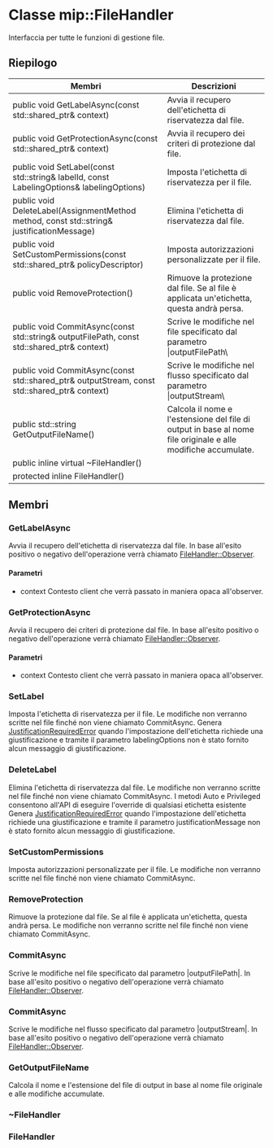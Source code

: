 # <a name="class-mipfilehandler"></a>Classe mip::FileHandler 
Interfaccia per tutte le funzioni di gestione file.
  
## <a name="summary"></a>Riepilogo
 Membri                        | Descrizioni                                
--------------------------------|---------------------------------------------
public void GetLabelAsync(const std::shared_ptr<void>& context)  |  Avvia il recupero dell'etichetta di riservatezza dal file.
public void GetProtectionAsync(const std::shared_ptr<void>& context)  |  Avvia il recupero dei criteri di protezione dal file.
public void SetLabel(const std::string& labelId, const LabelingOptions& labelingOptions)  |  Imposta l'etichetta di riservatezza per il file.
public void DeleteLabel(AssignmentMethod method, const std::string& justificationMessage)  |  Elimina l'etichetta di riservatezza dal file.
public void SetCustomPermissions(const std::shared_ptr<PolicyDescriptor>& policyDescriptor)  |  Imposta autorizzazioni personalizzate per il file.
public void RemoveProtection()  |  Rimuove la protezione dal file. Se al file è applicata un'etichetta, questa andrà persa.
public void CommitAsync(const std::string& outputFilePath, const std::shared_ptr<void>& context) | Scrive le modifiche nel file specificato dal parametro \|outputFilePath\ |  .
public void CommitAsync(const std::shared_ptr<Stream>& outputStream, const std::shared_ptr<void>& context) | Scrive le modifiche nel flusso specificato dal parametro \|outputStream\ |  .
public std::string GetOutputFileName()  |  Calcola il nome e l'estensione del file di output in base al nome file originale e alle modifiche accumulate.
public inline virtual ~FileHandler()  |  
protected inline FileHandler()  |  
  
## <a name="members"></a>Membri
  
### <a name="getlabelasync"></a>GetLabelAsync
Avvia il recupero dell'etichetta di riservatezza dal file.
In base all'esito positivo o negativo dell'operazione verrà chiamato [FileHandler::Observer](#classmip_1_1_file_handler_1_1_observer).
  
#### <a name="parameters"></a>Parametri
* context Contesto client che verrà passato in maniera opaca all'observer.
  
### <a name="getprotectionasync"></a>GetProtectionAsync
Avvia il recupero dei criteri di protezione dal file.
In base all'esito positivo o negativo dell'operazione verrà chiamato [FileHandler::Observer](#classmip_1_1_file_handler_1_1_observer).
  
#### <a name="parameters"></a>Parametri
* context Contesto client che verrà passato in maniera opaca all'observer.
  
### <a name="setlabel"></a>SetLabel
Imposta l'etichetta di riservatezza per il file.
Le modifiche non verranno scritte nel file finché non viene chiamato CommitAsync.
Genera [JustificationRequiredError](#classmip_1_1_justification_required_error) quando l'impostazione dell'etichetta richiede una giustificazione e tramite il parametro labelingOptions non è stato fornito alcun messaggio di giustificazione.
  
### <a name="deletelabel"></a>DeleteLabel
Elimina l'etichetta di riservatezza dal file.
Le modifiche non verranno scritte nel file finché non viene chiamato CommitAsync. I metodi Auto e Privileged consentono all'API di eseguire l'override di qualsiasi etichetta esistente Genera [JustificationRequiredError](#classmip_1_1_justification_required_error) quando l'impostazione dell'etichetta richiede una giustificazione e tramite il parametro justificationMessage non è stato fornito alcun messaggio di giustificazione.
  
### <a name="setcustompermissions"></a>SetCustomPermissions
Imposta autorizzazioni personalizzate per il file.
Le modifiche non verranno scritte nel file finché non viene chiamato CommitAsync.
  
### <a name="removeprotection"></a>RemoveProtection
Rimuove la protezione dal file. Se al file è applicata un'etichetta, questa andrà persa.
Le modifiche non verranno scritte nel file finché non viene chiamato CommitAsync.
  
### <a name="commitasync"></a>CommitAsync
Scrive le modifiche nel file specificato dal parametro |outputFilePath|.
In base all'esito positivo o negativo dell'operazione verrà chiamato [FileHandler::Observer](#classmip_1_1_file_handler_1_1_observer).
  
### <a name="commitasync"></a>CommitAsync
Scrive le modifiche nel flusso specificato dal parametro |outputStream|.
In base all'esito positivo o negativo dell'operazione verrà chiamato [FileHandler::Observer](#classmip_1_1_file_handler_1_1_observer).
  
### <a name="getoutputfilename"></a>GetOutputFileName
Calcola il nome e l'estensione del file di output in base al nome file originale e alle modifiche accumulate.
  
### <a name="filehandler"></a>~FileHandler
  
### <a name="filehandler"></a>FileHandler